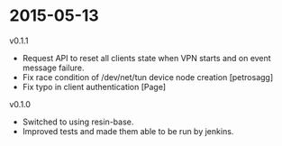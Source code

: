 # 2015-05-13

v0.1.1
* Request API to reset all clients state when VPN starts and on event message failure.
* Fix race condition of /dev/net/tun device node creation [petrosagg]
* Fix typo in client authentication [Page]

v0.1.0
* Switched to using resin-base.
* Improved tests and made them able to be run by jenkins.
